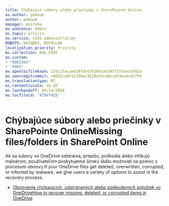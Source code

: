 ```yaml
---
title: Chýbajúce súbory alebo priečinky v SharePointe Online
ms.author: pebaum
author: pebaum
manager: mnirkhe
ms.audience: Admin
ms.topic: article
ms.service: o365-administration
ROBOTS: NOINDEX, NOFOLLOW
localization_priority: Priority
ms.collection: Adm_O365
ms.custom:
- "9002302"
- "4465"
ms.openlocfilehash: 22dc27acae4297dc67620e2ab3977cf2ea2e592a
ms.sourcegitcommit: c6692ce0fa1358ec3529e59ca0ecdfdea4cdc759
ms.translationtype: MT
ms.contentlocale: sk-SK
ms.lasthandoff: 09/14/2020
ms.locfileid: "47667425"
---
```

# <a name="missing-filesfolders-in-sharepoint-online"></a><span data-ttu-id="daa0a-102">Chýbajúce súbory alebo priečinky v SharePointe Online</span><span class="sxs-lookup"><span data-stu-id="daa0a-102">Missing files/folders in SharePoint Online</span></span>

<span data-ttu-id="daa0a-103">Ak sa súbory vo OneDrive odstránia, prepíšu, poškodia alebo infikujú malvérom, používateľom poskytujeme širokú škálu možností na pomoc s procesom obnovy.</span><span class="sxs-lookup"><span data-stu-id="daa0a-103">If your OneDrive files get deleted, overwritten, corrupted, or infected by malware, we give users a variety of options to assist in the recovery process.</span></span>

- [<span data-ttu-id="daa0a-104">Obnovenie chýbajúcich, odstránených alebo poškodených položiek vo OneDrive</span><span class="sxs-lookup"><span data-stu-id="daa0a-104">How to recover missing, deleted, or corrupted items in OneDrive</span></span>](https://go.microsoft.com/fwlink/?linkid=2125166)
